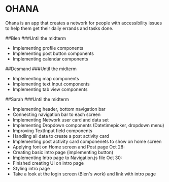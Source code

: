 # OHANA
Ohana is an app that creates a network for people with accessibility issues to help them get their daily errands and tasks done.

##Blen
###Until the midterm
- Implementing profile components
- Implementing post button components
- Implementing calendar components

##Desmand
###Until the midterm
- Implementing map components
- Implementing text Input components
- Implementing tab view components

##Sarah
###Until the midterm
- Implementing header, bottom navigation bar
- Connecting navigation bar to each screen
- Implementing Network user card and data set
- Implementing Dropdown components (Datetimepicker, dropdown menu)
- Improving TextInput field components
- Handling all data to create a post activity card
- Implementing post activity card componenets to show on home screen
- Applying font on Home screen and Post page
Oct 28:
- Creating basic intro page (implementing button)
- Implementing Intro page to Navigation.js file
Oct 30:
- Finished creating UI on intro page
- Styling intro page
- Take a look at the login screen (Blen's work) and link with intro page

